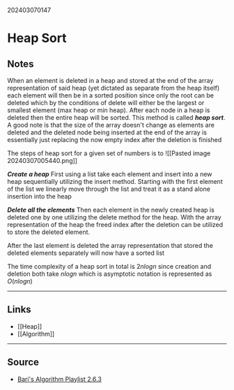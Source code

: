 202403070147
# Heap Sort

## Notes

When an element is deleted in a heap and stored at the end of the array representation of said heap (yet dictated as separate from the heap itself) each element will then be in a sorted position since only the root can be deleted which by the conditions of delete will either be the largest or smallest element (max heap or min heap). After each node in a heap is deleted then the entire heap will be sorted. This method is called **_heap sort_**.
A good note is that the size of the array doesn't change as elements are deleted and the deleted node being inserted at the end of the array is essentially just replacing the now empty index after the deletion is finished

The steps of heap sort for a given set of numbers is to
![[Pasted image 20240307005440.png]]

**_Create a heap_**
First using a list take each element and insert into a new heap sequentially utilizing the insert method. Starting with the first element of the list we linearly move through the list and treat it as a stand alone insertion into the heap

**_Delete all the elements_**
Then each element in the newly created heap is deleted one by one utilizing the delete method for the heap. With the array representation of the heap the freed index after the deletion can be utilized to store the deleted element.

After the last element is deleted the array representation that stored the deleted elements separately will now have a sorted list

The time complexity of a heap sort in total is $2nlogn$ since creation and deletion both take $nlogn$ which is asymptotic notation is represented as $O(nlogn)$

---
## Links

- [[Heap]]
- [[Algorithm]]

---

## Source

- [Bari's Algorithm Playlist 2.6.3](https://youtu.be/HqPJF2L5h9U?si=03rUBdf8QtbbDSZ4)